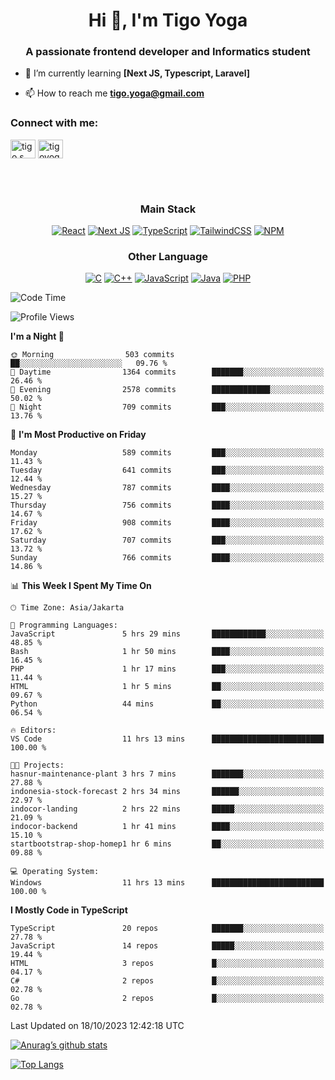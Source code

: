 <h1 align="center">Hi 👋, I'm Tigo Yoga</h1>
<h3 align="center">A passionate frontend developer and Informatics student</h3>

- 🌱 I’m currently learning **[Next JS, Typescript, Laravel]**

- 📫 How to reach me **tigo.yoga@gmail.com**

<h3 align="left">Connect with me:</h3>
<p align="left">
<a href="https://linkedin.com/in/tigo s yoga" target="blank"><img align="center" src="https://raw.githubusercontent.com/rahuldkjain/github-profile-readme-generator/master/src/images/icons/Social/linked-in-alt.svg" alt="tigo s yoga" height="30" width="40" /></a>
<a href="https://instagram.com/tigoyoga" target="blank"><img align="center" src="https://raw.githubusercontent.com/rahuldkjain/github-profile-readme-generator/master/src/images/icons/Social/instagram.svg" alt="tigoyoga" height="30" width="40" /></a>
</p>

<br/>
<br/>

<h3 align="center">Main Stack</h3>
<div align="center">
  
  <a href="">![React](https://img.shields.io/badge/react-%2320232a.svg?style=for-the-badge&logo=react&logoColor=%2361DAFB)</a>
  <a href="">![Next JS](https://img.shields.io/badge/Next-black?style=for-the-badge&logo=next.js&logoColor=white)</a>
   <a href="">![TypeScript](https://img.shields.io/badge/typescript-%23007ACC.svg?style=for-the-badge&logo=typescript&logoColor=white)</a>
  <a href="">![TailwindCSS](https://img.shields.io/badge/tailwindcss-%2338B2AC.svg?style=for-the-badge&logo=tailwind-css&logoColor=white)</a>
  <a href="">![NPM](https://img.shields.io/badge/NPM-%23000000.svg?style=for-the-badge&logo=npm&logoColor=white)</a>
</div>
<h3 align="center">Other Language</h3>
<div align="center">
  
  <a href="">![C](https://img.shields.io/badge/c-%2300599C.svg?style=for-the-badge&logo=c&logoColor=white)</a>
  <a href="">![C++](https://img.shields.io/badge/c++-%2300599C.svg?style=for-the-badge&logo=c%2B%2B&logoColor=white)</a>
  <a href="">![JavaScript](https://img.shields.io/badge/javascript-%23323330.svg?style=for-the-badge&logo=javascript&logoColor=%23F7DF1E)</a>
  <a href="">![Java](https://img.shields.io/badge/java-%23ED8B00.svg?style=for-the-badge&logo=java&logoColor=white)</a>
  <a href="">![PHP](https://img.shields.io/badge/php-%23777BB4.svg?style=for-the-badge&logo=php&logoColor=white)</a>
</div>

<!--START_SECTION:waka-->
![Code Time](http://img.shields.io/badge/Code%20Time-579%20hrs%2019%20mins-blue)

![Profile Views](http://img.shields.io/badge/Profile%20Views-3-blue)

**I'm a Night 🦉** 

```text
🌞 Morning                503 commits         ██░░░░░░░░░░░░░░░░░░░░░░░   09.76 % 
🌆 Daytime                1364 commits        ███████░░░░░░░░░░░░░░░░░░   26.46 % 
🌃 Evening                2578 commits        █████████████░░░░░░░░░░░░   50.02 % 
🌙 Night                  709 commits         ███░░░░░░░░░░░░░░░░░░░░░░   13.76 % 
```
📅 **I'm Most Productive on Friday** 

```text
Monday                   589 commits         ███░░░░░░░░░░░░░░░░░░░░░░   11.43 % 
Tuesday                  641 commits         ███░░░░░░░░░░░░░░░░░░░░░░   12.44 % 
Wednesday                787 commits         ████░░░░░░░░░░░░░░░░░░░░░   15.27 % 
Thursday                 756 commits         ████░░░░░░░░░░░░░░░░░░░░░   14.67 % 
Friday                   908 commits         ████░░░░░░░░░░░░░░░░░░░░░   17.62 % 
Saturday                 707 commits         ███░░░░░░░░░░░░░░░░░░░░░░   13.72 % 
Sunday                   766 commits         ████░░░░░░░░░░░░░░░░░░░░░   14.86 % 
```


📊 **This Week I Spent My Time On** 

```text
🕑︎ Time Zone: Asia/Jakarta

💬 Programming Languages: 
JavaScript               5 hrs 29 mins       ████████████░░░░░░░░░░░░░   48.85 % 
Bash                     1 hr 50 mins        ████░░░░░░░░░░░░░░░░░░░░░   16.45 % 
PHP                      1 hr 17 mins        ███░░░░░░░░░░░░░░░░░░░░░░   11.44 % 
HTML                     1 hr 5 mins         ██░░░░░░░░░░░░░░░░░░░░░░░   09.67 % 
Python                   44 mins             ██░░░░░░░░░░░░░░░░░░░░░░░   06.54 % 

🔥 Editors: 
VS Code                  11 hrs 13 mins      █████████████████████████   100.00 % 

🐱‍💻 Projects: 
hasnur-maintenance-plant 3 hrs 7 mins        ███████░░░░░░░░░░░░░░░░░░   27.88 % 
indonesia-stock-forecast 2 hrs 34 mins       ██████░░░░░░░░░░░░░░░░░░░   22.97 % 
indocor-landing          2 hrs 22 mins       █████░░░░░░░░░░░░░░░░░░░░   21.09 % 
indocor-backend          1 hr 41 mins        ████░░░░░░░░░░░░░░░░░░░░░   15.10 % 
startbootstrap-shop-homep1 hr 6 mins         ██░░░░░░░░░░░░░░░░░░░░░░░   09.88 % 

💻 Operating System: 
Windows                  11 hrs 13 mins      █████████████████████████   100.00 % 
```

**I Mostly Code in TypeScript** 

```text
TypeScript               20 repos            ███████░░░░░░░░░░░░░░░░░░   27.78 % 
JavaScript               14 repos            █████░░░░░░░░░░░░░░░░░░░░   19.44 % 
HTML                     3 repos             █░░░░░░░░░░░░░░░░░░░░░░░░   04.17 % 
C#                       2 repos             █░░░░░░░░░░░░░░░░░░░░░░░░   02.78 % 
Go                       2 repos             █░░░░░░░░░░░░░░░░░░░░░░░░   02.78 % 
```




 Last Updated on 18/10/2023 12:42:18 UTC
<!--END_SECTION:waka-->

[![Anurag’s github stats](https://github-readme-stats.vercel.app/api?username=tigoyoga)](https://github.com/tigoyoga)

[![Top Langs](https://github-readme-stats.vercel.app/api/top-langs/?username=tigoyoga&layout=compact)](https://github.com/tigoyoga)

